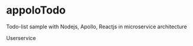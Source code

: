 # appoloTodo
Todo-list sample with Nodejs, Apollo, Reactjs in microservice architecture


Userservice